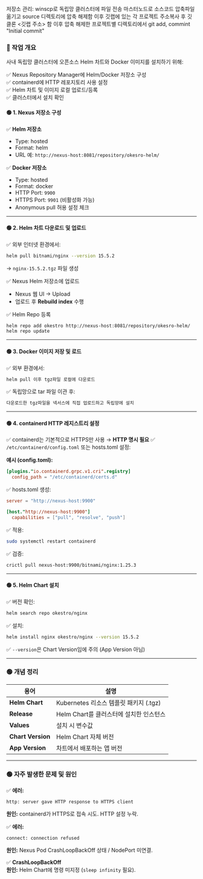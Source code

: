 저장소 관리:
winscp로 독립망 클러스터에 파일 전송
마스터노드로 소스코드 압축파일 옮기고 source 디렉토리에 압축 해제함
이후 깃랩에 있는 각 프로젝트 주소복사 후 깃 클론 <깃랩 주소> 함
이후 압축 해제한 프로젝트별 디렉토리에서 git add, commint "Initial commit"



### 🎯 작업 개요

사내 독립망 클러스터에 오픈소스 Helm 차트와 Docker 이미지를 설치하기 위해:

✅ Nexus Repository Manager에 Helm/Docker 저장소 구성  
✅ containerd에 HTTP 레포지토리 사용 설정  
✅ Helm 차트 및 이미지 로컬 업로드/등록  
✅ 클러스터에서 설치 확인
#### 🟢 1. Nexus 저장소 구성

✅ **Helm 저장소**

- Type: hosted
- Format: helm
- URL 예: `http://nexus-host:8081/repository/okesro-helm/`

✅ **Docker 저장소**

- Type: hosted
- Format: docker
- HTTP Port: `9900`
- HTTPS Port: `9901` (비활성화 가능)
- Anonymous pull 허용 설정 체크

---

#### 🟢 2. Helm 차트 다운로드 및 업로드

✅ 외부 인터넷 환경에서:

```bash
helm pull bitnami/nginx --version 15.5.2
```

→ `nginx-15.5.2.tgz` 파일 생성

✅ Nexus Helm 저장소에 업로드

- Nexus 웹 UI → Upload
- 업로드 후 **Rebuild index** 수행

✅ Helm Repo 등록

```bash
helm repo add okestro http://nexus-host:8081/repository/okesro-helm/
helm repo update
```

---

#### 🟢 3. Docker 이미지 저장 및 로드

✅ 외부 환경에서:

```bash
helm pull 이후 tgz파일 로컬에 다운로드
```

✅ 독립망으로 tar 파일 이관 후:

```bash
다운로드한 tgz파일을 넥서스에 직접 업로드하고 독립망에 설치
```

---

#### 🟢 4. containerd HTTP 레지스트리 설정

✅ containerd는 기본적으로 HTTPS만 사용 → **HTTP 명시 필요**
✅ `/etc/containerd/config.toml` 또는 hosts.toml 설정:

**예시 (config.toml):**

```toml
[plugins."io.containerd.grpc.v1.cri".registry]
  config_path = "/etc/containerd/certs.d"
```

✅ hosts.toml 생성:

```toml
server = "http://nexus-host:9900"

[host."http://nexus-host:9900"]
  capabilities = ["pull", "resolve", "push"]
```

✅ 적용:

```bash
sudo systemctl restart containerd
```

✅ 검증:

```bash
crictl pull nexus-host:9900/bitnami/nginx:1.25.3
```

---

#### 🟢 5. Helm Chart 설치

✅ 버전 확인:

```bash
helm search repo okestro/nginx
```

✅ 설치:

```bash
helm install nginx okestro/nginx --version 15.5.2
```

✅ `--version`은 Chart Version임에 주의 (App Version 아님)

---

### 🟢 개념 정리

|용어|설명|
|---|---|
|**Helm Chart**|Kubernetes 리소스 템플릿 패키지 (.tgz)|
|**Release**|Helm Chart를 클러스터에 설치한 인스턴스|
|**Values**|설치 시 변수값|
|**Chart Version**|Helm Chart 자체 버전|
|**App Version**|차트에서 배포하는 앱 버전|

---

### 🟢 자주 발생한 문제 및 원인

✅ **에러:**

```
http: server gave HTTP response to HTTPS client
```

**원인:** containerd가 HTTPS로 접속 시도. HTTP 설정 누락.

✅ **에러:**

```
connect: connection refused
```

**원인:** Nexus Pod CrashLoopBackOff 상태 / NodePort 미연결.

✅ **CrashLoopBackOff**  
**원인:** Helm Chart에 명령 미지정 (`sleep infinity` 필요).